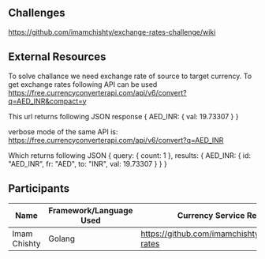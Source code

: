 ## Challenges
https://github.com/imamchishty/exchange-rates-challenge/wiki

## External Resources
To solve challance we need exchange rate of source to target currency.
To get exchange rates following API can be used
https://free.currencyconverterapi.com/api/v6/convert?q=AED_INR&compact=y

This url returns following JSON response
{
  AED_INR: {
  val: 19.73307
  }
}

verbose mode of the same API is:
https://free.currencyconverterapi.com/api/v6/convert?q=AED_INR

Which returns following JSON
{
	query: {
		count: 1
		},
		results: {
			AED_INR: {
				id: "AED_INR",
				fr: "AED",
				to: "INR",
				val: 19.73307
			}
		}
}
## Participants

| Name | Framework/Language Used | Currency Service Repo | CI | Cloud Deployment |
|------|-------------------------|-----------------------|---------------|---------------|
|Imam Chishty | Golang | https://github.com/imamchishty/exchange-rates | [Circle CI]() | TBD | 

